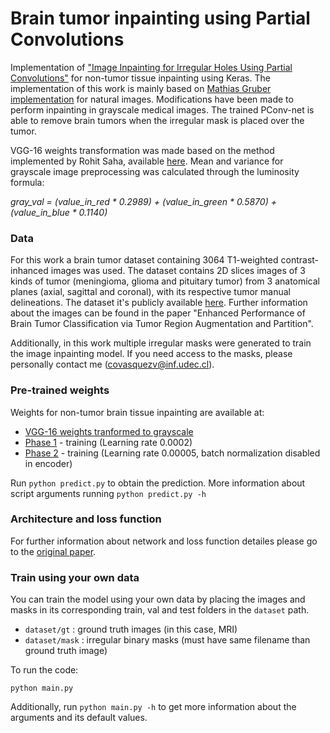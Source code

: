 # Brain tumor inpainting using Partial Convolutions

Implementation of ["Image Inpainting for Irregular Holes Using Partial Convolutions"]( https://arxiv.org/abs/1804.07723) for non-tumor tissue inpainting using Keras.
The implementation of this work is mainly based on [Mathias Gruber implementation](https://github.com/MathiasGruber/PConv-Keras) for natural images. Modifications have been made to perform inpainting in grayscale medical images. The trained PConv-net is able to remove brain tumors when the irregular mask is placed over the tumor.

VGG-16 weights transformation was made based on the method implemented by Rohit Saha, available [here](https://github.com/RohitSaha/VGG_Imagenet_Weights_GrayScale_Images). Mean and variance for grayscale image preprocessing was calculated through the luminosity formula:

*gray_val = (value_in_red * 0.2989) + (value_in_green * 0.5870) + (value_in_blue * 0.1140)*

### Data

For this work a brain tumor dataset containing 3064 T1-weighted contrast-inhanced images
was used. The dataset contains 2D slices images of 3 kinds of tumor (meningioma, glioma and pituitary tumor) from 3 anatomical planes (axial, sagittal and coronal), with its respective tumor manual delineations.
The dataset it's publicly available [here](https://figshare.com/articles/brain_tumor_dataset/1512427). Further information about the images can be found in the paper "Enhanced Performance of Brain Tumor Classification via Tumor Region Augmentation and Partition".

Additionally, in this work multiple irregular masks were generated to train the image inpainting model. If you need access to the masks, please personally contact me (covasquezv@inf.udec.cl).

### Pre-trained weights

Weights for non-tumor brain tissue inpainting are available at:
* [VGG-16 weights tranformed to grayscale](https://drive.google.com/file/d/1Xi-cKUia9PJeJTMf7oGM8DsyzTKnNKfU/view?usp=sharing)
* [Phase 1](https://drive.google.com/drive/folders/1cIbpfStEtIEPl4JemmXDjwFrdJL4_tDB?usp=sharing) - training (Learning rate 0.0002)
* [Phase 2](https://drive.google.com/drive/folders/1mGUMMuSmI3OMSupiWsm5he7r7eVN-561?usp=sharing) - training (Learning rate 0.00005, batch normalization disabled in encoder)

Run `python predict.py` to obtain the prediction. More information about script arguments running `python predict.py -h`

### Architecture and loss function

For further information about network and loss function detailes please go to the [original paper](https://arxiv.org/pdf/1804.07723.pdf).

### Train using your own data

You can train the model using your own data by placing the images and masks in its corresponding train, val and test folders in the `dataset` path.
* `dataset/gt` : ground truth images (in this case, MRI)
* `dataset/mask` : irregular binary masks (must have same filename than ground truth image)

To run the code:
```
python main.py 
```

Additionally, run ` python main.py -h ` to get more information about the arguments and its default values.






